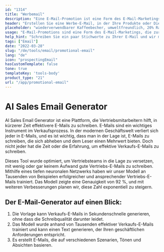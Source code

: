 ```yaml
---
id: "1314"
title: "Werbemail"
description: "Eine E-Mail-Promotion ist eine Form des E-Mail-Marketings, mit der für Produkte oder Dienstleistungen geworben wird. E-Mail-Promotions werden häufig an eine Liste von Abonnenten gesendet und können dazu dienen, Verkäufe, Veranstaltungen oder neue Produkte zu bewerben. E-Mail-Promotions können auch dazu verwendet werden, Beziehungen zu Kunden aufzubauen oder Loyalität zu pflegen."
header: "Erstellen Sie eine Werbe-E-Mail, in der Ihre Produkte oder Dienstleistungen verkauft werden."
placeholder: "wiederverwendbarer Kaffeebecher, umweltfreundlich, 20% Rabatt, kostenloser Versand"
usage: "E-Mail-Promotions sind eine Form des E-Mail-Marketings, die zur Förderung von Verkäufen, Veranstaltungen oder neuen Produkten eingesetzt werden kann. Der folgende Generator hilft Ihnen bei der Gestaltung und dem Brainstrom einer Werbe-E-Mail, die eng mit Ihrer Marke abgestimmt ist."
help_hint: "Schreiben Sie ein paar Stichworte zu Ihrer E-Mail und wir machen daraus eine Kampagnenbotschaft."
tags: ["Email"]
date: "2022-03-28"
slug: "/de/tools/email/promotional-email"
lang: "de"
icon: "prospectingEmail"
hasCustomTemplate: false
tone: true
templateKey: 'tools-body'
product_type: "21"
url: "/app/promotional-email"
---
```


# AI Sales Email Generator

AI Sales Email Generator ist eine Plattform, die Vertriebsmitarbeitern hilft, in kürzerer Zeit effektivere E-Mails zu schreiben. E-Mails sind ein wichtiges Instrument im Verkaufsprozess. In der modernen Geschäftswelt verliert sich jeder in E-Mails, und es ist wichtig, dass man in der Lage ist, E-Mails zu schreiben, die sich abheben und dem Leser einen Mehrwert bieten. Doch nicht jeder hat die Zeit oder die Erfahrung, um effektive Verkaufs-E-Mails zu schreiben.

Dieses Tool wurde optimiert, um Vertriebsteams in die Lage zu versetzen, mit wenig oder gar keinem Aufwand gute Vertriebs-E-Mails zu schreiben. Mithilfe eines tiefen neuronalen Netzwerks haben wir unser Modell an Tausenden von Beispielen erfolgreicher und ansprechender Vertriebs-E-Mails trainiert. Das Modell zeigte eine Genauigkeit von 92 %, und mit weiteren Verbesserungen planen wir, diese Zahl exponentiell zu steigern.

## Der E-Mail-Generator auf einen Blick:

1. Die Vorlage kann Verkaufs-E-Mails in Sekundenschnelle generieren, ohne dass die Schreibqualität darunter leidet.
2. Das Modell wurde anhand von Tausenden effektiver Verkaufs-E-Mails trainiert und kann einen Text generieren, der Ihren geschäftlichen Anforderungen entspricht. 
3. Es erstellt E-Mails, die auf verschiedenen Szenarien, Tönen und Absichten basieren.